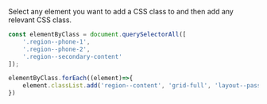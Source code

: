 Select any element you want to add a CSS class to and then add any relevant CSS class.

```js
const elementByClass = document.querySelectorAll([
    '.region--phone-1',
    '.region--phone-2',
    '.region--secondary-content'
]);

elementByClass.forEach((element)=>{
    element.classList.add('region--content', 'grid-full', 'layout--pass--content-medium');
})
```
